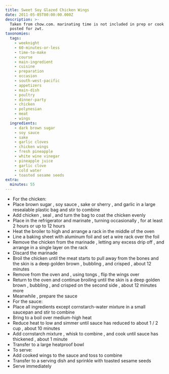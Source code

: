 ```yaml
---
title: Sweet Soy Glazed Chicken Wings
date: 2011-05-05T00:00:00.000Z
description: >-
  Taken from chow.com. marinating time is not included in prep or cook time.
  posted for zwt.
taxonomies:
  tags:
    - weeknight
    - 60-minutes-or-less
    - time-to-make
    - course
    - main-ingredient
    - cuisine
    - preparation
    - occasion
    - south-west-pacific
    - appetizers
    - main-dish
    - poultry
    - dinner-party
    - chicken
    - polynesian
    - meat
    - wings
  ingredients:
    - dark brown sugar
    - soy sauce
    - sake
    - garlic cloves
    - chicken wings
    - fresh pineapple
    - white wine vinegar
    - pineapple juice
    - garlic clove
    - cold water
    - toasted sesame seeds
extra:
  minutes: 55
---
```

 - For the chicken:
 - Place brown sugar , soy sauce , sake or sherry , and garlic in a large resealable plastic bag and stir to combine
 - Add chicken , seal , and turn the bag to coat the chicken evenly
 - Place in the refrigerator and marinate , turning occasionally , for at least 2 hours or up to 12 hours
 - Heat the broiler to high and arrange a rack in the middle of the oven
 - Line a baking sheet with aluminum foil and set a wire rack over the foil
 - Remove the chicken from the marinade , letting any excess drip off , and arrange in a single layer on the rack
 - Discard the marinade
 - Broil the chicken until the meat starts to pull away from the bones and the skin is a deep golden brown , bubbling , and crisped , about 12 minutes
 - Remove from the oven and , using tongs , flip the wings over
 - Return to the oven and continue broiling until the skin is a deep golden brown , bubbling , and crisped on the second side , about 12 minutes more
 - Meanwhile , prepare the sauce
 - For the sauce:
 - Place all ingredients except cornstarch-water mixture in a small saucepan and stir to combine
 - Bring to a boil over medium-high heat
 - Reduce heat to low and simmer until sauce has reduced to about 1 / 2 cup , about 10 minutes
 - Add cornstarch mixture , whisk to combine , and cook until sauce has thickened , about 1 minute
 - Transfer to a large heatproof bowl
 - To serve:
 - Add cooked wings to the sauce and toss to combine
 - Transfer to a serving dish and sprinkle with toasted sesame seeds
 - Serve immediately
